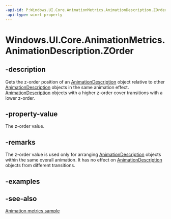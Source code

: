 ```yaml
---
-api-id: P:Windows.UI.Core.AnimationMetrics.AnimationDescription.ZOrder
-api-type: winrt property
---
```


<!-- Property syntax
public int ZOrder { get; }
-->

# Windows.UI.Core.AnimationMetrics.AnimationDescription.ZOrder

## -description
 Gets the z-order position of an [AnimationDescription](animationdescription.md) object relative to other [AnimationDescription](animationdescription.md) objects in the same animation effect.     [AnimationDescription](animationdescription.md) objects with a higher z-order cover transitions with a lower z-order.

## -property-value
The z-order value.

## -remarks
The z-order value is used only for arranging [AnimationDescription](animationdescription.md) objects within the same overall animation. It has no effect on [AnimationDescription](animationdescription.md) objects from different transitions.

## -examples

## -see-also
[Animation metrics sample](https://github.com/microsoft/Windows-universal-samples/tree/master/Samples/AnimationMetrics)
